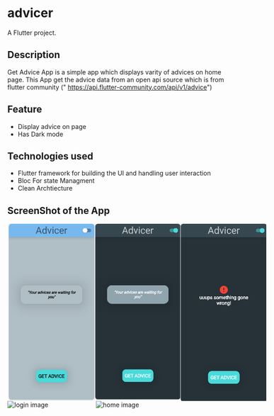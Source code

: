 # advicer

A  Flutter project.

## Description
Get Advice App is a simple app which displays varity of advices on home page. This App get the advice data from an open api source which is from flutter community (" https://api.flutter-community.com/api/v1/advice")
## Feature
  * Display advice on page
  * Has Dark mode
## Technologies used
  * Flutter framework for building the UI and handling user interaction
  * Bloc For state Managment
  * Clean Archtiecture

## ScreenShot of the App
<div style="display: flex;">
<img src="/advicer/image_for_readme/first.png" alt="login image" width="200" height="400">
<img src="/advicer/image_for_readme/second.png" alt="home image" width="200" height="400">
<img src="/advicer/image_for_readme/third.png" alt="month image" width="200" height="400">
</div>
<div style="display: flex;">
<img src="/image_for_readme/fourth.png" alt="login image" width="200" height="400">
<img src="/image_for_readme/fifth.png" alt="home image" width="200" height="400">

</div>
    
